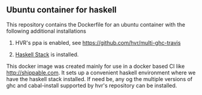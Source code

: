 Ubuntu container for haskell
----------------------------

This repository contains the Dockerfile for an ubuntu container with
the following additional installations

1. HVR's ppa is enabled, see <https://github.com/hvr/multi-ghc-travis>

2. [Haskell Stack][stack] is installed.

This docker image was created mainly for use in a docker based CI like
http://shippable.com. It sets up a convenient haskell environment
where we have the haskell stack installed. If need be, any og the
multiple versions of ghc and cabal-install supported by hvr's
repository can be installed.


[stack]: <https://docs.haskellstack.org/> "The Haskell Stack"

